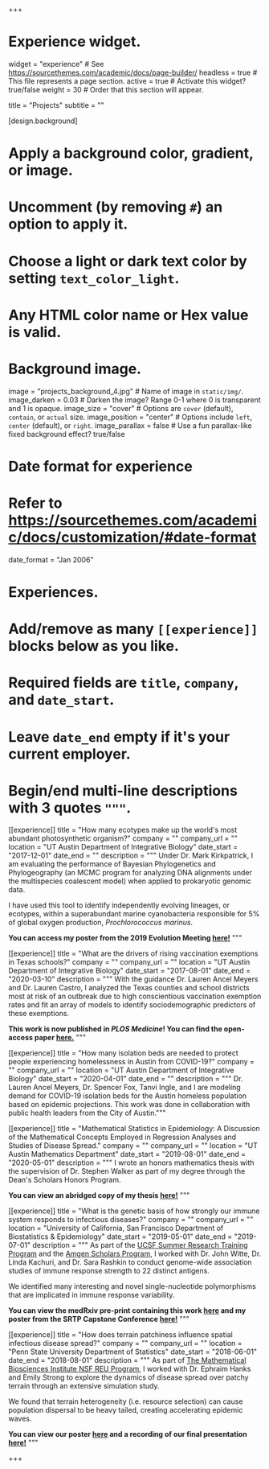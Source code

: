+++
# Experience widget.
widget = "experience"  # See https://sourcethemes.com/academic/docs/page-builder/
headless = true  # This file represents a page section.
active = true  # Activate this widget? true/false
weight = 30  # Order that this section will appear.

title = "Projects"
subtitle = ""

[design.background]
  # Apply a background color, gradient, or image.
  #   Uncomment (by removing `#`) an option to apply it.
  #   Choose a light or dark text color by setting `text_color_light`.
  #   Any HTML color name or Hex value is valid.

  # Background image.
   image = "projects_background_4.jpg"  # Name of image in `static/img/`.
   image_darken = 0.03  # Darken the image? Range 0-1 where 0 is transparent and 1 is opaque.
   image_size = "cover"  #  Options are `cover` (default), `contain`, or `actual` size.
   image_position = "center"  # Options include `left`, `center` (default), or `right`.
   image_parallax = false  # Use a fun parallax-like fixed background effect? true/false

# Date format for experience
#   Refer to https://sourcethemes.com/academic/docs/customization/#date-format
date_format = "Jan 2006"

# Experiences.
#   Add/remove as many `[[experience]]` blocks below as you like.
#   Required fields are `title`, `company`, and `date_start`.
#   Leave `date_end` empty if it's your current employer.
#   Begin/end multi-line descriptions with 3 quotes `"""`.

[[experience]]
  title = "How many ecotypes make up the world's most abundant photosynthetic organism?"
  company = ""
  company_url = ""
  location = "UT Austin Department of Integrative Biology"
  date_start = "2017-12-01"
  date_end = ""
  description = """
  Under Dr. Mark Kirkpatrick, I am evaluating the performance of Bayesian Phylogenetics and Phylogeography (an MCMC program for analyzing DNA alignments under the multispecies coalescent model) when applied to prokaryotic genomic data. 

  I have used this tool to identify independently evolving lineages, or ecotypes, within a superabundant marine cyanobacteria responsible for 5% of global oxygen production, *Prochlorococcus marinus*.

  **You can access my poster from the 2019 Evolution Meeting [here!](files/poster-Evolution_2019.pdf)**
  """

[[experience]]
  title = "What are the drivers of rising vaccination exemptions in Texas schools?"
  company = ""
  company_url = ""
  location = "UT Austin Department of Integrative Biology"
  date_start = "2017-08-01"
  date_end = "2020-03-10"
  description = """
  With the guidance Dr. Lauren Ancel Meyers and Dr. Lauren Castro, I analyzed the Texas counties and school districts most at risk of an outbreak due to high conscientious vaccination exemption rates and fit an array of models to identify sociodemographic predictors of these exemptions.

  **This work is now published in *PLOS Medicine*! You can find the open-access paper [here.](https://doi.org/10.1371/journal.pmed.1003049)**
  """


[[experience]]
  title = "How many isolation beds are needed to protect people experiencing homelessness in Austin from COVID-19?"
  company = ""
  company_url = ""
  location = "UT Austin Department of Integrative Biology"
  date_start = "2020-04-01"
  date_end = ""
  description = """
  Dr. Lauren Ancel Meyers, Dr. Spencer Fox, Tanvi Ingle, and I are modeling demand for COVID-19 isolation beds for the Austin homeless population based on epidemic projections. This work was done in collaboration with public health leaders from the City of Austin."""

[[experience]]
  title = "Mathematical Statistics in Epidemiology: A Discussion of the Mathematical Concepts Employed in Regression Analyses and Studies of Disease Spread."
  company = ""
  company_url = ""
  location = "UT Austin Mathematics Department"
  date_start = "2019-08-01"
  date_end = "2020-05-01"
  description = """
  I wrote an honors mathematics thesis with the supervision of Dr. Stephen Walker as part of my degree through the Dean's Scholars Honors Program.

  **You can view an abridged copy of my thesis [here!](files/undergrad_thesis.pdf)**
  """

[[experience]]
  title = "What is the genetic basis of how strongly our immune system responds to infectious diseases?"
  company = ""
  company_url = ""
  location = "University of California, San Francisco Department of Biostatistics & Epidemiology"
  date_start = "2019-05-01"
  date_end = "2019-07-01"
  description = """
  As part of the [UCSF Summer Research Training Program](https://graduate.ucsf.edu/srtp) and the [Amgen Scholars Program](https://amgenscholars.com/), I worked with Dr. John Witte, Dr. Linda Kachuri, and Dr. Sara Rashkin to conduct genome-wide association studies of immune response strength to 22 distinct antigens.

  We identified many interesting and novel single-nucleotide polymorphisms that are implicated in immune response variability.

  **You can view the medRxiv pre-print containing this work [here](https://doi.org/10.1101/2020.05.01.20088054) and my poster from the SRTP Capstone Conference [here!](files/poster-UCSF_2019.pdf)**
  """

[[experience]]
  title = "How does terrain patchiness influence spatial infectious disease spread?"
  company = ""
  company_url = ""
  location = "Penn State University Department of Statistics"
  date_start = "2018-06-01"
  date_end = "2018-08-01"
  description = """
  As part of [The Mathematical Biosciences Institute NSF REU Program](https://mbi.osu.edu/education/summer-reu-program), I worked with Dr. Ephraim Hanks and Emily Strong to explore the dynamics of disease spread over patchy terrain through an extensive simulation study.
  
  We found that terrain heterogeneity (i.e. resource selection) can cause population dispersal to be heavy tailed, creating accelerating epidemic waves.

  **You can view our poster [here](files/poster-MBI_2018.pdf) and a recording of our final presentation [here!](https://archive.mbi.ohio-state.edu/video?view=speakers&id=18129&item=Maike%20Morrison)**
  """

+++
